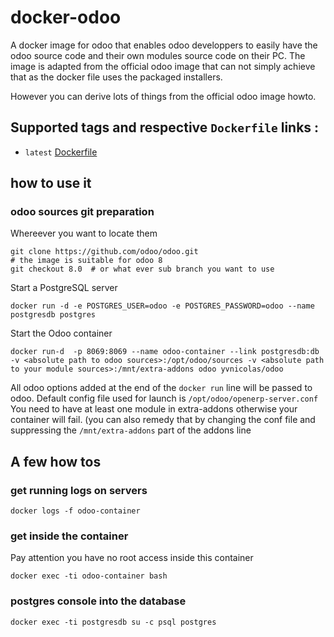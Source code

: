 docker-odoo
==============


A docker image for odoo that enables odoo developpers to easily have the odoo source code and their own modules source code on their PC.
The image is adapted from the official odoo image that can not simply achieve that as the docker file uses the packaged installers.

However you can derive lots of things from the official odoo image howto.

## Supported tags and respective `Dockerfile` links :

* `latest` [Dockerfile](https://github.com/yvnicolas/docker-odoo/blob/master/Dockerfile)

## how to use it

### odoo sources git preparation

Whereever you want to locate them
```
git clone https://github.com/odoo/odoo.git
# the image is suitable for odoo 8
git checkout 8.0  # or what ever sub branch you want to use
```

Start a PostgreSQL server

```
docker run -d -e POSTGRES_USER=odoo -e POSTGRES_PASSWORD=odoo --name postgresdb postgres
```

Start the Odoo container
```
docker run-d  -p 8069:8069 --name odoo-container --link postgresdb:db  -v <absolute path to odoo sources>:/opt/odoo/sources -v <absolute path to your module sources>:/mnt/extra-addons odoo yvnicolas/odoo
```

All odoo options added at the end of the `docker run` line will be passed to odoo.
Default config file used for launch is `/opt/odoo/openerp-server.conf`
You need to have at least one module in extra-addons otherwise your container will fail. (you can also remedy that by changing the conf file and suppressing the `/mnt/extra-addons` part of the addons line



## A few how tos

### get running logs on servers

```
docker logs -f odoo-container
```

### get inside the container
Pay attention you have no root access inside this container
```
docker exec -ti odoo-container bash
```

### postgres console into the database
```
docker exec -ti postgresdb su -c psql postgres
```





